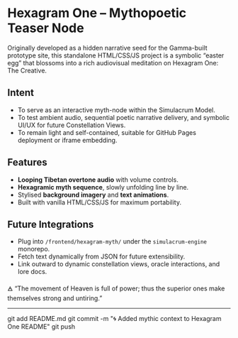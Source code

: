 
# Hexagram One – Mythopoetic Teaser Node

Originally developed as a hidden narrative seed for the Gamma-built prototype site, this standalone HTML/CSS/JS project is a symbolic “easter egg” that blossoms into a rich audiovisual meditation on Hexagram One: The Creative.

## Intent

- To serve as an interactive myth-node within the Simulacrum Model.
- To test ambient audio, sequential poetic narrative delivery, and symbolic UI/UX for future Constellation Views.
- To remain light and self-contained, suitable for GitHub Pages deployment or iframe embedding.

## Features

- **Looping Tibetan overtone audio** with volume controls.
- **Hexagramic myth sequence**, slowly unfolding line by line.
- Stylised **background imagery** and **text animations**.
- Built with vanilla HTML/CSS/JS for maximum portability.

## Future Integrations

- Plug into `/frontend/hexagram-myth/` under the `simulacrum-engine` monorepo.
- Fetch text dynamically from JSON for future extensibility.
- Link outward to dynamic constellation views, oracle interactions, and lore docs.

🜁 “The movement of Heaven is full of power; thus the superior ones make themselves strong and untiring.”

---

git add README.md
git commit -m "🌀 Added mythic context to Hexagram One README"
git push

